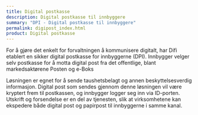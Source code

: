 ```yaml
---
title: Digital postkasse
description: Digital postkasse til innbyggere
summary: "DPI - Digital postkasse til innbyggere"
permalink: digipost_index.html
product: Digital postkasse
---
```


For å gjøre det enkelt for forvaltningen å kommunisere digitalt, har Difi etablert en sikker digital postkasse for innbyggerne (DPI). Innbygger velger selv postkasse for å motta digital post fra det offentlige, blant markedsaktørene Posten og e-Boks

Løsningen er egnet for å sende taushetsbelagt og annen beskyttelsesverdig informasjon. Digital post som sendes gjennom denne løsningen vil være kryptert frem til postkassen, og innbygger logger seg inn via ID-porten. Utskrift og forsendelse er en del av tjenesten, slik at virksomhetene kan ekspedere både digital post og papirpost til innbyggerne i samme kanal.

